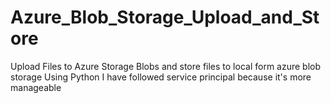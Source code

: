 ﻿# Azure_Blob_Storage_Upload_and_Store

 
Upload Files to Azure Storage Blobs and store files to local form azure blob storage Using Python
I have followed service principal because it's more manageable

